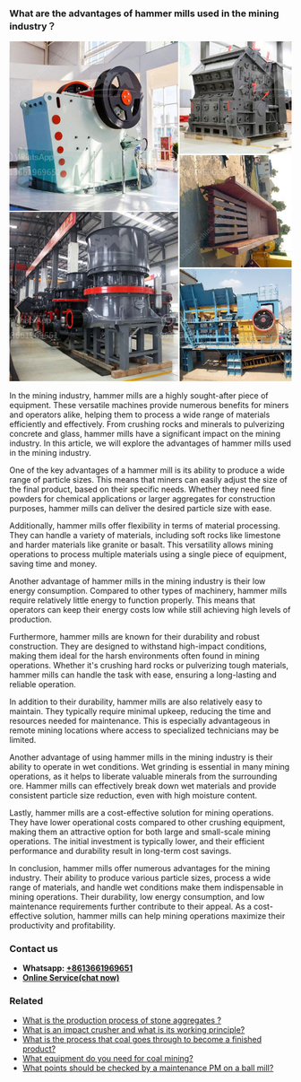 <h3>What are the advantages of hammer mills used in the mining industry？</h3><img src='1701743049.jpg' alt=''><p>In the mining industry, hammer mills are a highly sought-after piece of equipment. These versatile machines provide numerous benefits for miners and operators alike, helping them to process a wide range of materials efficiently and effectively. From crushing rocks and minerals to pulverizing concrete and glass, hammer mills have a significant impact on the mining industry. In this article, we will explore the advantages of hammer mills used in the mining industry.</p><p>One of the key advantages of a hammer mill is its ability to produce a wide range of particle sizes. This means that miners can easily adjust the size of the final product, based on their specific needs. Whether they need fine powders for chemical applications or larger aggregates for construction purposes, hammer mills can deliver the desired particle size with ease.</p><p>Additionally, hammer mills offer flexibility in terms of material processing. They can handle a variety of materials, including soft rocks like limestone and harder materials like granite or basalt. This versatility allows mining operations to process multiple materials using a single piece of equipment, saving time and money.</p><p>Another advantage of hammer mills in the mining industry is their low energy consumption. Compared to other types of machinery, hammer mills require relatively little energy to function properly. This means that operators can keep their energy costs low while still achieving high levels of production.</p><p>Furthermore, hammer mills are known for their durability and robust construction. They are designed to withstand high-impact conditions, making them ideal for the harsh environments often found in mining operations. Whether it's crushing hard rocks or pulverizing tough materials, hammer mills can handle the task with ease, ensuring a long-lasting and reliable operation.</p><p>In addition to their durability, hammer mills are also relatively easy to maintain. They typically require minimal upkeep, reducing the time and resources needed for maintenance. This is especially advantageous in remote mining locations where access to specialized technicians may be limited.</p><p>Another advantage of using hammer mills in the mining industry is their ability to operate in wet conditions. Wet grinding is essential in many mining operations, as it helps to liberate valuable minerals from the surrounding ore. Hammer mills can effectively break down wet materials and provide consistent particle size reduction, even with high moisture content.</p><p>Lastly, hammer mills are a cost-effective solution for mining operations. They have lower operational costs compared to other crushing equipment, making them an attractive option for both large and small-scale mining operations. The initial investment is typically lower, and their efficient performance and durability result in long-term cost savings.</p><p>In conclusion, hammer mills offer numerous advantages for the mining industry. Their ability to produce various particle sizes, process a wide range of materials, and handle wet conditions make them indispensable in mining operations. Their durability, low energy consumption, and low maintenance requirements further contribute to their appeal. As a cost-effective solution, hammer mills can help mining operations maximize their productivity and profitability.</p><h3>Contact us</h3><ul><li><strong>Whatsapp:&nbsp;<a href="https://wa.me/8613661969651">+8613661969651</a></strong></li><li><a href="https://swt.shibang-china.com/?git&amp;zhl&amp;What are the advantages of hammer mills used in the mining industry？"><strong>Online Service(chat now)</strong></a></li></ul><h3>Related</h3><ul><li><a href='What is the production process of stone aggregates .md'>What is the production process of stone aggregates ?</a></li><li><a href='What is an impact crusher and what is its working principle.md'>What is an impact crusher and what is its working principle?</a></li><li><a href='What is the process that coal goes through to become a finished product.md'>What is the process that coal goes through to become a finished product?</a></li><li><a href='What equipment do you need for coal mining.md'>What equipment do you need for coal mining?</a></li><li><a href='What points should be checked by a maintenance PM on a ball mill.md'>What points should be checked by a maintenance PM on a ball mill?</a></li></ul>